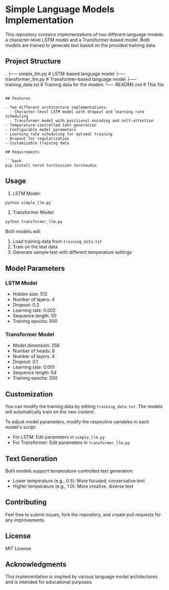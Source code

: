 # Simple Language Models Implementation

This repository contains implementations of two different language models: a character-level LSTM model and a Transformer-based model. Both models are trained to generate text based on the provided training data.

## Project Structure

.
├── simple_llm.py        # LSTM-based language model
├── transformer_llm.py   # Transformer-based language model
├── training_data.txt    # Training data for the models
└── README.md           # This file
```

## Features

- Two different architecture implementations:
  - Character-level LSTM model with dropout and learning rate scheduling
  - Transformer model with positional encoding and self-attention
- Temperature-controlled text generation
- Configurable model parameters
- Learning rate scheduling for optimal training
- Dropout for regularization
- Customizable training data

## Requirements

```bash
pip install torch torchvision torchaudio
```

## Usage

1. LSTM Model:
```bash
python simple_llm.py
```

2. Transformer Model:
```bash
python transformer_llm.py
```

Both models will:
1. Load training data from `training_data.txt`
2. Train on the text data
3. Generate sample text with different temperature settings

## Model Parameters

### LSTM Model
- Hidden size: 512
- Number of layers: 4
- Dropout: 0.2
- Learning rate: 0.002
- Sequence length: 50
- Training epochs: 500

### Transformer Model
- Model dimension: 256
- Number of heads: 8
- Number of layers: 4
- Dropout: 0.1
- Learning rate: 0.001
- Sequence length: 64
- Training epochs: 200

## Customization

You can modify the training data by editing `training_data.txt`. The models will automatically train on the new content.

To adjust model parameters, modify the respective variables in each model's script:
- For LSTM: Edit parameters in `simple_llm.py`
- For Transformer: Edit parameters in `transformer_llm.py`

## Text Generation

Both models support temperature-controlled text generation:
- Lower temperature (e.g., 0.5): More focused, conservative text
- Higher temperature (e.g., 1.0): More creative, diverse text

## Contributing

Feel free to submit issues, fork the repository, and create pull requests for any improvements.

## License

MIT License

## Acknowledgments

This implementation is inspired by various language model architectures and is intended for educational purposes.